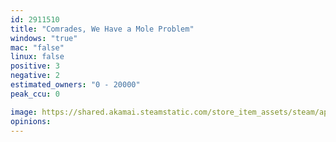 ```yaml
---
id: 2911510
title: "Comrades, We Have a Mole Problem"
windows: "true"
mac: "false"
linux: false
positive: 3
negative: 2
estimated_owners: "0 - 20000"
peak_ccu: 0

image: https://shared.akamai.steamstatic.com/store_item_assets/steam/apps/2911510/header.jpg?t=1723772089
opinions:
---
```

